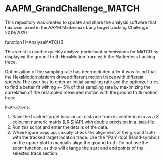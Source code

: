 # AAPM_GrandChallenge_MATCH
This repository was created to update and share the analysis software that has been used in the AAPM Markerless Lung target tracking Challenge 2019/2020


function []=AnalyzeMATCH()

This script is used to quickly analyze participant submissions for MATCH
by displaying the ground truth HexaMotion trace with the Markerless tracking trace.

Optimization of the sampling rate has been included after it was found that the HexaMotion 
platform drives different motion traces with different speeds. The user has to enter an initial 
sampling rate and the optimizer tries to find a better fit withing +- 5% of that sampling rate 
by maximizing the correlation of the resampled measured motion with the ground truth motion trace. 

Instructions:
1. Save the tracked target location as distance from isocenter in mm
as a 3 coloumn numeric matrix [LR|SI|AP] with double precision in a .mat-file.
2. Run this script and enter the details of the data.
3. When Figure pops up, visually check the alignment of the ground truth with the
tracked target location trace. Use the "Pan"-tool (Hand-symbol) on the upper plot
to manually align the ground truth. Do not use the zoom function, as this
will change the start and end points of the selected trace section.

